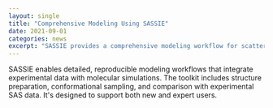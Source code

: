 ```yaml
---
layout: single
title: "Comprehensive Modeling Using SASSIE"
date: 2021-09-01
categories: news
excerpt: "SASSIE provides a comprehensive modeling workflow for scattering data analysis."
---
```


SASSIE enables detailed, reproducible modeling workflows that integrate experimental data with molecular simulations. The toolkit includes structure preparation, conformational sampling, and comparison with experimental SAS data. It's designed to support both new and expert users.
